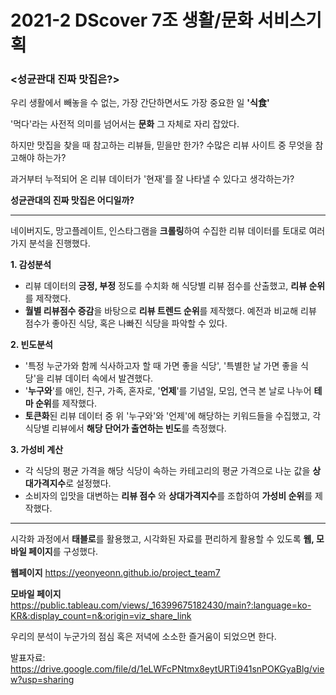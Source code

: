 # 2021-2 DScover 7조 생활/문화 서비스기획
### <성균관대 진짜 맛집은?>

우리 생활에서 빼놓을 수 없는, 가장 간단하면서도 가장 중요한 일 **'식食'**


'먹다'라는 사전적 의미를 넘어서는 **문화** 그 자체로 자리 잡았다.


하지만 맛집을 찾을 때 참고하는 리뷰들, 믿을만 한가? 수많은 리뷰 사이트 중 무엇을 참고해야 하는가?


과거부터 누적되어 온 리뷰 데이터가 '현재'를 잘 나타낼 수 있다고 생각하는가?



**성균관대의 진짜 맛집은 어디일까?**


***

네이버지도, 망고플레이트, 인스타그램을 **크롤링**하여 수집한 리뷰 데이터를 토대로 여러 가지 분석을 진행했다. 

**1. 감성분석**
- 리뷰 데이터의 **긍정, 부정** 정도를 수치화 해 식당별 리뷰 점수를 산출했고, **리뷰 순위**를 제작했다.
- **월별 리뷰점수 증감**을 바탕으로 **리뷰 트렌드 순위**를 제작했다. 예전과 비교해 리뷰 점수가 좋아진 식당, 혹은 나빠진 식당을 파악할 수 있다. 


**2. 빈도분석**
- '특정 누군가와 함께 식사하고자 할 때 가면 좋을 식당', '특별한 날 가면 좋을 식당'을 리뷰 데이터 속에서 발견했다.
- '**누구와**'를 애인, 친구, 가족, 혼자로, '**언제**'를 기념일, 모임, 연극 본 날로 나누어 **테마 순위**를 제작했다.
- **토큰화**된 리뷰 데이터 중 위 '누구와'와 '언제'에 해당하는 키워드들을 수집했고, 각 식당별 리뷰에서 **해당 단어가 출연하는 빈도**를 측정했다. 


**3. 가성비 계산**
- 각 식당의 평균 가격을 해당 식당이 속하는 카테고리의 평균 가격으로 나눈 값을 **상대가격지수**로 설정했다.
- 소비자의 입맛을 대변하는 **리뷰 점수** 와 **상대가격지수**를 조합하여 **가성비 순위**를 제작했다.

***

시각화 과정에서 **태블로**를 활용했고, 시각화된 자료를 편리하게 활용할 수 있도록 **웹, 모바일 페이지**를 구성했다.


**웹페이지** https://yeonyeonn.github.io/project_team7 


**모바일 페이지** https://public.tableau.com/views/_16399675182430/main?:language=ko-KR&:display_count=n&:origin=viz_share_link

우리의 분석이 누군가의 점심 혹은 저녁에 소소한 즐거움이 되었으면 한다.

발표자료: https://drive.google.com/file/d/1eLWFcPNtmx8eytURTi941snPOKGyaBlg/view?usp=sharing
